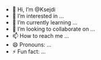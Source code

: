 - 👋 Hi, I’m @Ksejdi
- 👀 I’m interested in ...
- 🌱 I’m currently learning ...
- 💞️ I’m looking to collaborate on ...
- 📫 How to reach me ...
- 😄 Pronouns: ...
- ⚡ Fun fact: ...

<!---
Ksejdi/Ksejdi is a ✨ special ✨ repository because its `README.md` (this file) appears on your GitHub profile.
You can click the Preview link to take a look at your changes.
--->
